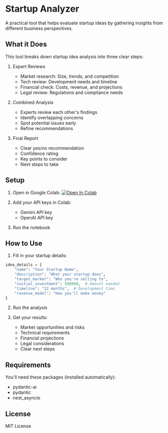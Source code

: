 # Startup Analyzer

A practical tool that helps evaluate startup ideas by gathering insights from different business perspectives.

## What it Does

This tool breaks down startup idea analysis into three clear steps:

1. Expert Reviews
   - Market research: Size, trends, and competition
   - Tech review: Development needs and timeline
   - Financial check: Costs, revenue, and projections
   - Legal review: Regulations and compliance needs

2. Combined Analysis
   - Experts review each other's findings
   - Identify overlapping concerns
   - Spot potential issues early
   - Refine recommendations

3. Final Report
   - Clear yes/no recommendation
   - Confidence rating
   - Key points to consider
   - Next steps to take

## Setup

1. Open in Google Colab: [![Open In Colab](https://colab.research.google.com/assets/colab-badge.svg)]()

2. Add your API keys in Colab:
   - Gemini API key
   - OpenAI API key

3. Run the notebook

## How to Use

1. Fill in your startup details:
```python
idea_details = {
    "name": "Your Startup Name",
    "description": "What your startup does",
    "target_market": "Who you're selling to",
    "initial_investment": 500000,  # Amount needed
    "timeline": "12 months",  # Development time
    "revenue_model": "How you'll make money"
}
```

2. Run the analysis

3. Get your results:
   - Market opportunities and risks
   - Technical requirements
   - Financial projections
   - Legal considerations
   - Clear next steps

## Requirements

You'll need these packages (installed automatically):
- pydantic-ai
- pydantic
- nest_asyncio

## License

MIT License
